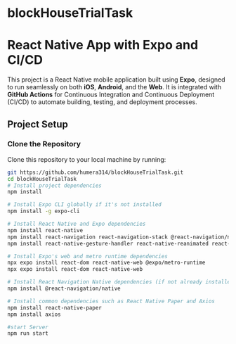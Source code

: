 # blockHouseTrialTask

# React Native App with Expo and CI/CD

This project is a React Native mobile application built using **Expo**, designed to run seamlessly on both **iOS**, **Android**, and the **Web**. It is integrated with **GitHub Actions** for Continuous Integration and Continuous Deployment (CI/CD) to automate building, testing, and deployment processes.



## Project Setup


### Clone the Repository

Clone this repository to your local machine by running:

```bash
git https://github.com/humera314/blockHouseTrialTask.git
cd blockHouseTrialTask
# Install project dependencies
npm install

# Install Expo CLI globally if it's not installed
npm install -g expo-cli

# Install React Native and Expo dependencies
npm install react-native
npm install react-navigation react-navigation-stack @react-navigation/native
npm install react-native-gesture-handler react-native-reanimated react-native-safe-area-context react-native-screens

# Install Expo's web and metro runtime dependencies
npx expo install react-dom react-native-web @expo/metro-runtime
npx expo install react-dom react-native-web

# Install React Navigation Native dependencies (if not already installed)
npm install @react-navigation/native

# Install common dependencies such as React Native Paper and Axios
npm install react-native-paper
npm install axios

#start Server
npm run start